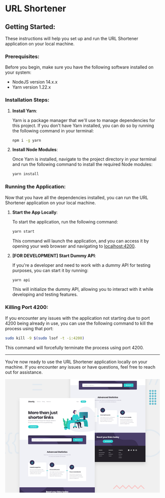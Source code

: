 # URL Shortener

## Getting Started:

These instructions will help you set up and run the URL Shortener application on your local machine.

### Prerequisites:

Before you begin, make sure you have the following software installed on your system:

- NodeJS version 14.x.x
- Yarn version 1.22.x

### Installation Steps:

1. **Install Yarn**:
   
   Yarn is a package manager that we'll use to manage dependencies for this project. If you don't have Yarn installed, you can do so by running the following command in your terminal:

   ```sh
   npm i -g yarn
   ```

2. **Install Node Modules**:
   
   Once Yarn is installed, navigate to the project directory in your terminal and run the following command to install the required Node modules:

   ```sh
   yarn install
   ```

### Running the Application:

Now that you have all the dependencies installed, you can run the URL Shortener application on your local machine.

1. **Start the App Locally**:
   
   To start the application, run the following command:

   ```sh
   yarn start
   ```

   This command will launch the application, and you can access it by opening your web browser and navigating to [localhost:4200](http://localhost:4200).

2. **[FOR DEVELOPMENT] Start Dummy API**:

   If you're a developer and need to work with a dummy API for testing purposes, you can start it by running:

   ```sh
   yarn api
   ```

   This will initialize the dummy API, allowing you to interact with it while developing and testing features.

### Killing Port 4200:

If you encounter any issues with the application not starting due to port 4200 being already in use, you can use the following command to kill the process using that port:

```sh
sudo kill -9 $(sudo lsof -t -i:4200)
```

This command will forcefully terminate the process using port 4200.

---
You're now ready to use the URL Shortener application locally on your machine. If you encounter any issues or have questions, feel free to reach out for assistance.

![Design preview for the URL shortening](./design/desktop-preview.jpg)

